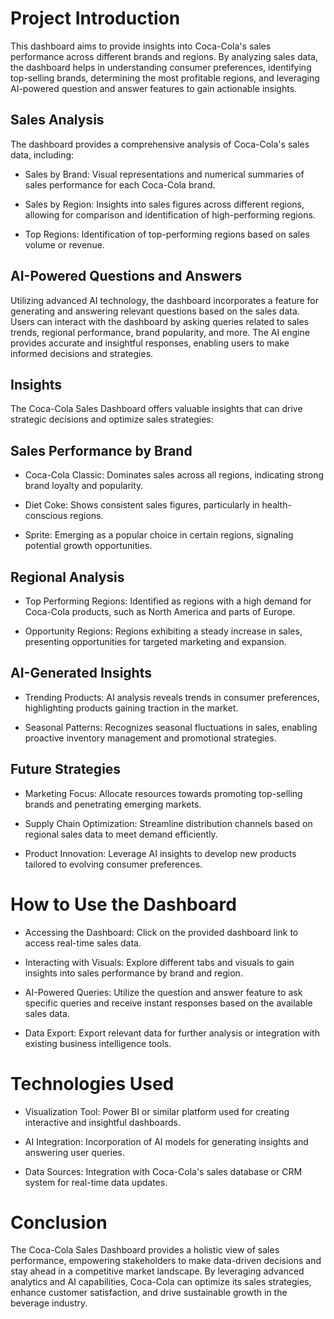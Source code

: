# Project Introduction

This dashboard aims to provide insights into Coca-Cola's sales performance across different brands and regions. By analyzing sales data, the dashboard helps in understanding consumer preferences, identifying top-selling brands, determining the most profitable regions, and leveraging AI-powered question and answer features to gain actionable insights.

## Sales Analysis
The dashboard provides a comprehensive analysis of Coca-Cola's sales data, including:

- Sales by Brand: Visual representations and numerical summaries of sales performance for each Coca-Cola brand.

- Sales by Region: Insights into sales figures across different regions, allowing for comparison and identification of high-performing regions.

- Top Regions: Identification of top-performing regions based on sales volume or revenue.

## AI-Powered Questions and Answers
Utilizing advanced AI technology, the dashboard incorporates a feature for generating and answering relevant questions based on the sales data. Users can interact with the dashboard by asking queries related to sales trends, regional performance, brand popularity, and more. The AI engine provides accurate and insightful responses, enabling users to make informed decisions and strategies.

## Insights
The Coca-Cola Sales Dashboard offers valuable insights that can drive strategic decisions and optimize sales strategies:

## Sales Performance by Brand
- Coca-Cola Classic: Dominates sales across all regions, indicating strong brand loyalty and popularity.

- Diet Coke: Shows consistent sales figures, particularly in health-conscious regions.

 - Sprite: Emerging as a popular choice in certain regions, signaling potential growth opportunities.

## Regional Analysis
 - Top Performing Regions: Identified as regions with a high demand for Coca-Cola products, such as North America and parts of Europe.

- Opportunity Regions: Regions exhibiting a steady increase in sales, presenting opportunities for targeted marketing and expansion.

## AI-Generated Insights
- Trending Products: AI analysis reveals trends in consumer preferences, highlighting products gaining traction in the market.

- Seasonal Patterns: Recognizes seasonal fluctuations in sales, enabling proactive inventory management and promotional strategies.

## Future Strategies
- Marketing Focus: Allocate resources towards promoting top-selling brands and penetrating emerging markets.

- Supply Chain Optimization: Streamline distribution channels based on regional sales data to meet demand efficiently.

- Product Innovation: Leverage AI insights to develop new products tailored to evolving consumer preferences.

# How to Use the Dashboard
- Accessing the Dashboard: Click on the provided dashboard link to access real-time sales data.

- Interacting with Visuals: Explore different tabs and visuals to gain insights into sales performance by brand and region.

- AI-Powered Queries: Utilize the question and answer feature to ask specific queries and receive instant responses based on the available sales data.

- Data Export: Export relevant data for further analysis or integration with existing business intelligence tools.

# Technologies Used
- Visualization Tool: Power BI or similar platform used for creating interactive and insightful dashboards.

- AI Integration: Incorporation of AI models for generating insights and answering user queries.

- Data Sources: Integration with Coca-Cola's sales database or CRM system for real-time data updates.

# Conclusion
The Coca-Cola Sales Dashboard provides a holistic view of sales performance, empowering stakeholders to make data-driven decisions and stay ahead in a competitive market landscape. By leveraging advanced analytics and AI capabilities, Coca-Cola can optimize its sales strategies, enhance customer satisfaction, and drive sustainable growth in the beverage industry.
